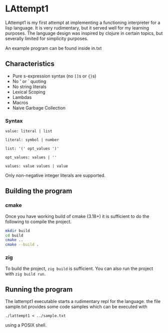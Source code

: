 # LAttempt1

LAttempt1 is my first attempt at implementing a functioning interpreter
for a lisp language. It is very rudimentary, but it served well for my learning
purposes. The language design was inspired by clojure in certain topics,
but severally limited for simplicity purposes.

An example program can be found inside in.txt

## Characteristics

- Pure s-expression syntax (no `[]`s or `{}`s)
- No ' or ` quoting
- No string literals
- Lexical Scoping
- Lambdas
- Macros
- Naive Garbage Collection

### Syntax

```
value: literal | list

literal: symbol | number

list: '(' opt_values ')'

opt_values: values | ''

values: value values | value
```

Only non-negative integer literals are supported.

## Building the program

### cmake

Once you have working build of cmake (3.18+)
it is sufficient to do the following to compile the project.

```bash
mkdir build
cd build
cmake ..
cmake --build .
```

### zig

To build the project, `zig build` is sufficient.
You can also run the project with `zig build run`.

## Running the program

The lattempt1 executable starts a rudimentary repl for the language.
the file sample.txt provides some code samples which can be executed with
```
./lattempt1 < ../sample.txt
```
using a POSIX shell.
